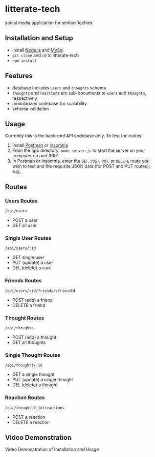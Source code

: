 # litterate-tech
social media application for serious techies

## Installation and Setup

- install [Node.js](https://nodejs.org/en/download/) and [MySql](https://www.mysql.com/downloads/)
- `git clone` and `cd` to litterate-tech
- `npm install`

## Features

- database includes `users` and `thoughts` schema 
- `thoughts` and `reactions` are sub-documents to `users` and `thoughts`, respectively
- modularized codebase for scalability
- schema validation

## Usage

Currently this is the back-end API codebase only. To test the routes:

1. Install [Postman](https://www.postman.com/downloads/) or [Insomnia](https://insomnia.rest/download)
2. From the app directory, `node server.js` to start the server on your computer on port 3001
3. In Postman or Insomnia, enter the `GET`, `POST`, `PUT`, or `DELETE` route you wish to test and the requisite JSON data (for POST and PUT routes); e.g., 

## Routes

### Users Routes

`/api/users`

- POST a user
- GET all user

### Single User Routes

`/api/users/:id`

- GET single user
- PUT (update) a user
- DEL (delete) a user

### Friends Routes

`/api/users/:id/friends/:friendId`

- POST (add) a friend
- DELETE a friend

### Thought Routes

`/api/thoughts`

- POST (add) a thought
- GET all thoughts

### Single Thought Routes

`/api/thoughts/:id`

- GET a single thought
- PUT (update) a single thought
- DEL (delete) a thought

### Reaction Routes

`/api/thoughts/:id/reactions`

- POST a reaction
- DELETE a reaction

## Video Demonstration

Video Demonstration of Installation and Usage